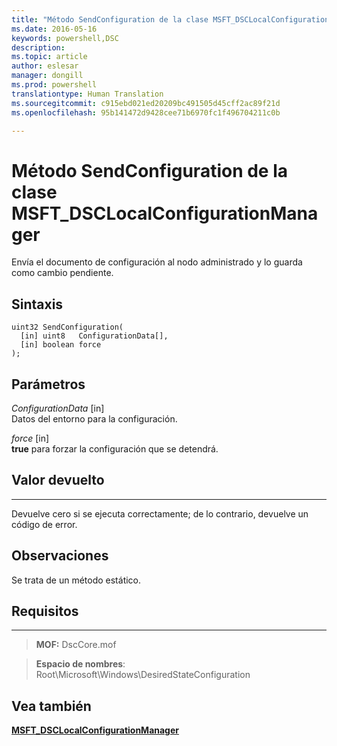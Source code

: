 ```yaml
---
title: "Método SendConfiguration de la clase MSFT_DSCLocalConfigurationManager"
ms.date: 2016-05-16
keywords: powershell,DSC
description: 
ms.topic: article
author: eslesar
manager: dongill
ms.prod: powershell
translationtype: Human Translation
ms.sourcegitcommit: c915ebd021ed20209bc491505d45cff2ac89f21d
ms.openlocfilehash: 95b141472d9428cee71b6970fc1f496704211c0b

---
```



# Método SendConfiguration de la clase MSFT_DSCLocalConfigurationManager

Envía el documento de configuración al nodo administrado y lo guarda como cambio pendiente.

Sintaxis
------

```mof
uint32 SendConfiguration(
  [in] uint8   ConfigurationData[],
  [in] boolean force
);
```

Parámetros
----------

*ConfigurationData* \[in\]  
Datos del entorno para la configuración.

*force* \[in\]  
**true** para forzar la configuración que se detendrá.

## Valor devuelto
------------

Devuelve cero si se ejecuta correctamente; de lo contrario, devuelve un código de error.

## Observaciones

Se trata de un método estático.

## Requisitos
------------
>**MOF:** DscCore.mof

>**Espacio de nombres**: Root\Microsoft\Windows\DesiredStateConfiguration


## Vea también


[**MSFT_DSCLocalConfigurationManager**](msft-dsclocalconfigurationmanager.md)


 

 






<!--HONumber=Aug16_HO3-->


